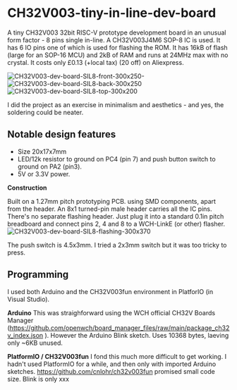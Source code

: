 # CH32V003-tiny-in-line-dev-board
A tiny CH32V003 32bit RISC-V prototype development board in an unusual form factor - 8 pins single in-line.
A CH32V003J4M6 SOP-8 IC is used. It has 6 IO pins one of which is used for flashing the ROM. It has 16kB of flash (large for an SOP-16 MCU) and 2kB of RAM and runs at 24MHz max with no crystal. It costs only £0.13 (+local tax) (20 off) on Aliexpress.

![CH32V003-dev-board-SIL8-front-300x250-](https://github.com/alunmorris/CH32V003-tiny-in-line-dev-board/assets/4630866/c2b6819b-519c-4b03-8c60-0affc5fb05ed)
![CH32V003-dev-board-SIL8-back-300x250](https://github.com/alunmorris/CH32V003-tiny-in-line-dev-board/assets/4630866/2ac84c71-436c-40ab-b0a8-dd1cfc0af197)
![CH32V003-dev-board-SIL8-top-300x200](https://github.com/alunmorris/CH32V003-tiny-in-line-dev-board/assets/4630866/e6b72381-6526-4f45-a96e-5b0269a48633)

I did the project as an exercise in minimalism and aesthetics - and yes, the soldering could be neater.


## Notable design features
* Size 20x17x7mm
* LED/12k resistor to ground on PC4 (pin 7) and push button switch to ground on PA2 (pin3).
* 5V or 3.3V power.

**Construction**

Built on a 1.27mm pitch prototyping PCB. using SMD components, apart from the header. An 8x1 turned-pin male header carries all the IC pins. There's no separate flashing header. Just plug it into a standard 0.1in pitch breadboard and connect pins 2, 4 and 8 to a WCH-LinkE (or other) flasher.
![CH32V003-dev-board-SIL8-flashing-300x370](https://github.com/alunmorris/CH32V003-tiny-in-line-dev-board/assets/4630866/e9b46861-a6f1-4e76-8ba2-29351a3c48b2)

The push switch is 4.5x3mm. I tried a 2x3mm switch but it was too tricky to press.

## Programming
I used both Arduino and the CH32V003fun environment in PlatforIO (in Visual Studio). 

**Arduino**
This was straighforward using the WCH official CH32V Boards Manager (https://github.com/openwch/board_manager_files/raw/main/package_ch32v_index.json ). However the Arduino Blink sketch. Uses 10368 bytes, laeving only ~6KB unused.

**PlatformIO / CH32V003fun**
I fond this much more difficult to get working. I hadn't used PlatformIO for a while, and then only with imported Arduino sketches. 
https://github.com/cnlohr/ch32v003fun promised small code size. Blink is only xxx

